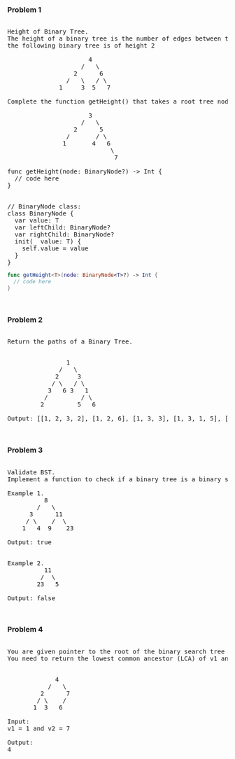 ### Problem 1
<pre> 
Height of Binary Tree.
The height of a binary tree is the number of edges between the tree's root and its furthest leaf. For example,
the following binary tree is of height 2
 
                      4
                    /   \
                  2      6
                /   \   / \
              1     3  5   7
 
Complete the function getHeight() that takes a root tree node and returns the height of the following tree:
 
                      3
                    /   \
                  2      5
                /       / \
               1       4   6
                            \
                             7
 
func getHeight<T>(node: BinaryNode<T>?) -> Int {
  // code here
}


// BinaryNode class:
class BinaryNode<T> {
  var value: T
  var leftChild: BinaryNode?
  var rightChild: BinaryNode?
  init(_ value: T) {
    self.value = value
  }
}
</pre>

```swift 
func getHeight<T>(node: BinaryNode<T>?) -> Int {
  // code here
}
```

</br> 

### Problem 2 
<pre> 
Return the paths of a Binary Tree.
 
 
                1
              /   \
             2     3
            / \   / \
           3   6 3   1
          /         / \
         2         5   6

Output: [[1, 2, 3, 2], [1, 2, 6], [1, 3, 3], [1, 3, 1, 5], [1, 3, 1, 6]]
</pre> 

</br> 

### Problem 3
<pre> 
Validate BST.
Implement a function to check if a binary tree is a binary search tree.
 
Example 1. 
          8
        /   \
      3      11
     / \    /  \
    1   4  9    23
    
Output: true 


Example 2. 
          11
         /  \
        23   5
 
Output: false 
</pre>

</br> 

### Problem 4
<pre> 
You are given pointer to the root of the binary search tree and two values v1 and v2.
You need to return the lowest common ancestor (LCA) of v1 and v2 in the binary search tree.


             4
           /   \
         2      7
        / \    /
       1  3   6

Input:
v1 = 1 and v2 = 7

Output:
4
</pre> 
